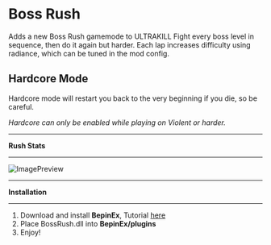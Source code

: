 # Boss Rush
Adds a new Boss Rush gamemode to ULTRAKILL
Fight every boss level in sequence, then do it again but harder.
Each lap increases difficulty using radiance, which can be tuned in the mod config.

## Hardcore Mode
Hardcore mode will restart you back to the very beginning if you die, so be careful.

*Hardcore can only be enabled while playing on Violent or harder.*

_______________________________________________________________________________________________________________________________________
**Rush Stats**
_______________________________________________________________________________________________________________________________________

![ImagePreview](https://cdn.discordapp.com/attachments/432329547023908884/1089938966314229850/statsui.PNG)
_______________________________________________________________________________________________________________________________________
**Installation**
_______________________________________________________________________________________________________________________________________
1. Download and install **BepinEx**, Tutorial [here](https://www.youtube.com/watch?v=meNiXcbPh_s)
2. Place BossRush.dll into **BepinEx/plugins**
3. Enjoy!
